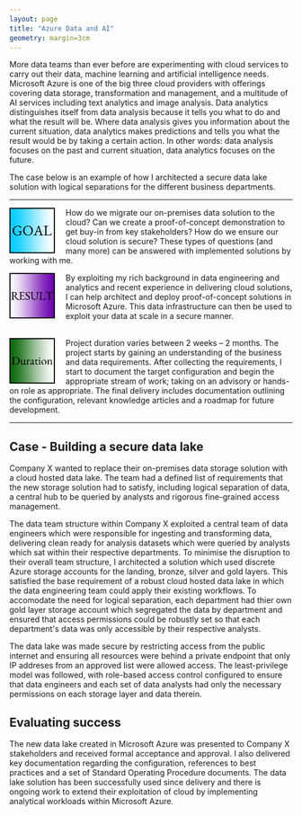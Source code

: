 ```yaml
---
layout: page
title: "Azure Data and AI"
geometry: margin=3cm
---
```


More data teams than ever before are experimenting with cloud services to carry out their data, machine learning and artificial intelligence needs. Microsoft Azure is one of the big three cloud providers with offerings covering data storage, transformation and management, and a multitude of AI services including text analytics and image analysis. 
Data analytics distinguishes itself from data analysis because it tells you what to do and what the result will be. Where data analysis gives you information about the current situation, data analytics makes predictions and tells you what the result would be by taking a certain action. In other words: data analysis focuses on the past and current situation, data analytics focuses on the future.

The case below is an example of how I architected a secure data lake solution with logical separations for the different business departments.

---

<img src="/images/goal.png" align="left" width="100px"/> 
How do we migrate our on-premises data solution to the cloud? Can we create a proof-of-concept demonstration to get buy-in from key stakeholders? How do we ensure our cloud solution is secure? These types of questions (and many more) can be answered with implemented solutions by working with me.
<br clear="left"/>

<img src="/images/result.png" align="left" width="100px"/> By exploiting my rich background in data engineering and analytics and recent experience in delivering cloud solutions, I can help architect and deploy proof-of-concept solutions in Microsoft Azure. This data infrastructure can then be used to exploit your data at scale in a secure manner.
<br>
<br clear="left"/>

<img src="/images/duration.png" align="left" width="100px"/>  Project duration varies between 2 weeks – 2 months. The project starts by gaining an understanding of the business and data requirements. After collecting the requirements, I start to document the target configuration and begin the appropriate stream of work; taking on an advisory or hands-on role as appropriate. The final delivery includes documentation outlining the configuration, relevant knowledge articles and a roadmap for future development.

---

## Case - Building a secure data lake
Company X wanted to replace their on-premises data storage solution with a cloud hosted data lake. The team had a defined list of requirements that the new storage solution had to satisfy, including logical separation of data, a central hub to be queried by analysts and rigorous fine-grained access management.

The data team structure within Company X exploited a central team of data engineers which were responsible for ingesting and transforming data, delivering clean ready for analysis datasets which were queried by analysts which sat within their respective departments. To minimise the disruption to their overall team structure, I architected a solution which used discrete Azure storage accounts for the landing, bronze, silver and gold layers. This satisfied the base requirement of a robust cloud hosted data lake in which the data engineering team could apply their existing workflows. To accomodate the need for logical separation, each department had thier own gold layer storage account which segregated the data by department and ensured that access permissions could be robustly set so that each department's data was only accessible by their respective analysts.

The data lake was made secure by restricting access from the public internet and ensuring all resources were behind a private endpoint that only IP addreses from an approved list were allowed access. The least-privilege model was followed, with role-based access control configured to ensure that data engineers and each set of data analysts had only the necessary permissions on each storage layer and data therein. 

## Evaluating success
The new data lake created in Microsoft Azure was presented to Company X stakeholders and received formal acceptance and approval. I also delivered key documentation regarding the configuration, references to best practices and a set of Standard Operating Procedure documents. The data lake solution has been successfully used since delivery and there is ongoing work to extend their exploitation of cloud by implementing analytical workloads within Microsoft Azure.
